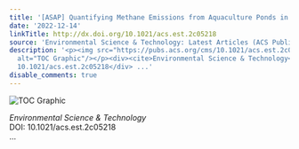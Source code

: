 ```yaml
---
title: '[ASAP] Quantifying Methane Emissions from Aquaculture Ponds in China'
date: '2022-12-14'
linkTitle: http://dx.doi.org/10.1021/acs.est.2c05218
source: 'Environmental Science & Technology: Latest Articles (ACS Publications)'
description: '<p><img src="https://pubs.acs.org/cms/10.1021/acs.est.2c05218/asset/images/medium/es2c05218_0007.gif"
  alt="TOC Graphic"/></p><div><cite>Environmental Science & Technology</cite></div><div>DOI:
  10.1021/acs.est.2c05218</div> ...'
disable_comments: true
---
```

<p><img src="https://pubs.acs.org/cms/10.1021/acs.est.2c05218/asset/images/medium/es2c05218_0007.gif" alt="TOC Graphic"/></p><div><cite>Environmental Science & Technology</cite></div><div>DOI: 10.1021/acs.est.2c05218</div> ...
